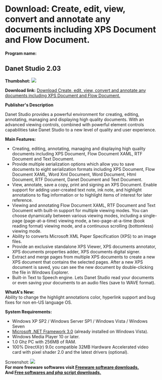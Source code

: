 # Download: Create, edit, view, convert and annotate any documents including XPS Document and Flow Document.

**Program name:**

## Danet Studio 2.03

  
**Thumbshot:** ![](http://www.freewarefiles.com/screenshot/danetstudio203_md.jpg)   
  
**Download link:** [Download Create, edit, view, convert and annotate any documents including XPS Document and Flow Document.](http://freesoftwares.boysofts.com/Danet-Studio_program_47121.html)  
  


**Publisher's Description**  
  


Danet Studio provides a powerful environment for creating, editing, annotating, managing and displaying high quality documents. With an advanced viewing controls, combined with powerful element controls capabilities take Danet Studio to a new level of quality and user experience. 

**Main Features:**

  * Creating, editing, annotating, managing and displaying high quality documents including XPS Document, Flow Document XAML, RTF Document and Text Document.
  * Provide multiple serialization options which allow you to save documents to eight serialization formats including XPS Document, Flow Document XAML, Word Xml Document, Word Document, Html Document, RTF Document, Danet Document and Text Document.
  * View, annotate, save a copy, print and signing an XPS Document. Enable support for adding user-created text note, ink note, and highlight annotations to flag information or to highlight items of interest for later reference.
  * Viewing and annotating Flow Document XAML, RTF Document and Text Document with built-in support for multiple viewing modes. You can choose dynamically between various viewing modes, including a single-page (page-at-a-time) viewing mode, a two-page-at-a-time (book reading format) viewing mode, and a continuous scrolling (bottomless) viewing mode.
  * Ability to converts Microsoft XML Paper Specification (XPS) to an image files.
  * Provide an exclusive standalone XPS Viewer, XPS documents annotator, XPS documents properties adder, XPS documents digital signer.
  * Extract and merge pages from multiple XPS documents to create a new XPS document that contains the selected pages. After a new XPS document is saved, you can see the new document by double-clicking the file in Windows Explorer.
  * Built-in Text to Speech engine. Lets Danet Studio read your documents or even saving your documents to an audio files (save to WAVE format).

**WhatA's New:**  
Ability to change the highlight annotations color, hyperlink support and bug fixes for non en-US language OS.

**System Requirements:**

  * Windows XP SP2 / Windows Server SP1 / Windows Vista / Windows Seven
  * [Microsoft .NET Framework 3.0](http://www.freewarefiles.com/Microsoft-NET-Framework-3-Redistributable_program_21373.html) (already installed on Windows Vista).
  * Windows Media Player 10 or later.
  * 1.0 Ghz PC with 256MB of RAM.
  * 100% DirectX(r) 9.0c compatible 32MB Hardware Accelerated video card with pixel shader 2.0 and the latest drivers (optional).

  
  
Screenshot: ![](http://www.freewarefiles.com/screenshot/danetstudio203.jpg)   
**For more freeware softwares visit [Freeware software downloads.](http://freesoftwares.boysofts.com/)**   
**And [Free softwares and php script downloads.](http://www.boysofts.com/)**
